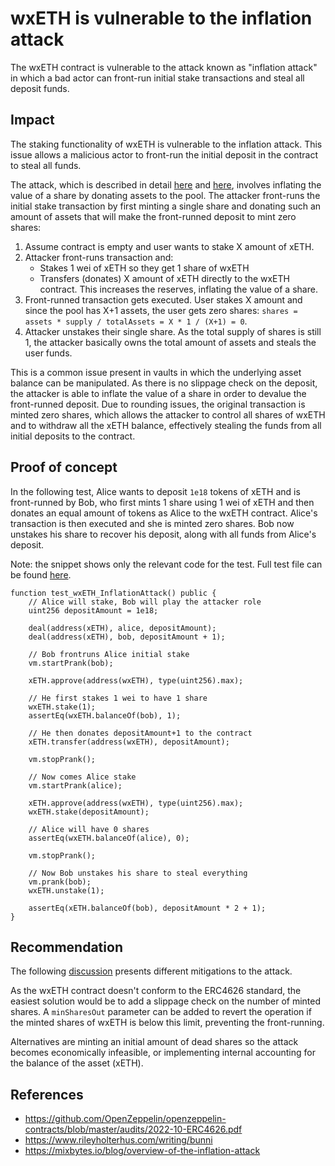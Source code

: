 # wxETH is vulnerable to the inflation attack

The wxETH contract is vulnerable to the attack known as "inflation attack" in which a bad actor can front-run initial stake transactions and steal all deposit funds.

## Impact

The staking functionality of wxETH is vulnerable to the inflation attack. This issue allows a malicious actor to front-run the initial deposit in the contract to steal all funds.

The attack, which is described in detail [here](https://www.rileyholterhus.com/writing/bunni) and [here](https://mixbytes.io/blog/overview-of-the-inflation-attack), involves inflating the value of a share by donating assets to the pool. The attacker front-runs the initial stake transaction by first minting a single share and donating such an amount of assets that will make the front-runned deposit to mint zero shares:

1. Assume contract is empty and user wants to stake X amount of xETH.
2. Attacker front-runs transaction and:
    - Stakes 1 wei of xETH so they get 1 share of wxETH
    - Transfers (donates) X amount of xETH directly to the wxETH contract. This increases the reserves, inflating the value of a share.
3. Front-runned transaction gets executed. User stakes X amount and since the pool has X+1 assets, the user gets zero shares: `shares = assets * supply / totalAssets = X * 1 / (X+1) = 0`.
4. Attacker unstakes their single share. As the total supply of shares is still 1, the attacker basically owns the total amount of assets and steals the user funds.

This is a common issue present in vaults in which the underlying asset balance can be manipulated. As there is no slippage check on the deposit, the attacker is able to inflate the value of a share in order to devalue the front-runned deposit. Due to rounding issues, the original transaction is minted zero shares, which allows the attacker to control all shares of wxETH and to withdraw all the xETH balance, effectively stealing the funds from all initial deposits to the contract.

## Proof of concept

In the following test, Alice wants to deposit `1e18` tokens of xETH and is front-runned by Bob, who first mints 1 share using 1 wei of xETH and then donates an equal amount of tokens as Alice to the wxETH contract. Alice's transaction is then executed and she is minted zero shares. Bob now unstakes his share to recover his deposit, along with all funds from Alice's deposit.

Note: the snippet shows only the relevant code for the test. Full test file can be found [here](https://gist.github.com/romeroadrian/475d1f809301c5a0ccf2e6e9bec85472).

```solidity
function test_wxETH_InflationAttack() public {
    // Alice will stake, Bob will play the attacker role
    uint256 depositAmount = 1e18;

    deal(address(xETH), alice, depositAmount);
    deal(address(xETH), bob, depositAmount + 1);

    // Bob frontruns Alice initial stake
    vm.startPrank(bob);

    xETH.approve(address(wxETH), type(uint256).max);

    // He first stakes 1 wei to have 1 share
    wxETH.stake(1);
    assertEq(wxETH.balanceOf(bob), 1);

    // He then donates depositAmount+1 to the contract
    xETH.transfer(address(wxETH), depositAmount);

    vm.stopPrank();

    // Now comes Alice stake
    vm.startPrank(alice);

    xETH.approve(address(wxETH), type(uint256).max);
    wxETH.stake(depositAmount);

    // Alice will have 0 shares
    assertEq(wxETH.balanceOf(alice), 0);

    vm.stopPrank();

    // Now Bob unstakes his share to steal everything
    vm.prank(bob);
    wxETH.unstake(1);

    assertEq(xETH.balanceOf(bob), depositAmount * 2 + 1);
}
```

## Recommendation

The following [discussion](https://github.com/OpenZeppelin/openzeppelin-contracts/issues/3706) presents different mitigations to the attack. 

As the wxETH contract doesn't conform to the ERC4626 standard, the easiest solution would be to add a slippage check on the number of minted shares. A `minSharesOut` parameter can be added to revert the operation if the minted shares of wxETH is below this limit, preventing the front-running.

Alternatives are minting an initial amount of dead shares so the attack becomes economically infeasible, or implementing internal accounting for the balance of the asset (xETH).

## References

- https://github.com/OpenZeppelin/openzeppelin-contracts/blob/master/audits/2022-10-ERC4626.pdf
- https://www.rileyholterhus.com/writing/bunni
- https://mixbytes.io/blog/overview-of-the-inflation-attack
